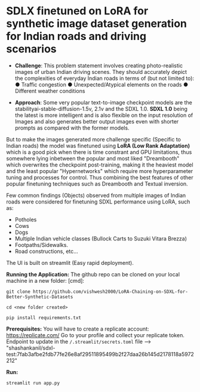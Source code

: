 # SDLX finetuned on LoRA for synthetic image dataset generation for Indian roads and driving scenarios

- **Challenge**:
This problem statement involves creating photo-realistic images of urban
Indian driving scenes. They should accurately depict the complexities of
everyday Indian roads in terms of (but not limited to):
● Traffic congestion
● Unexpected/Atypical elements on the roads
● Different weather conditions

- **Approach**:
Some very popular text-to-image checkpoint models are the stabilityai-stable-diffusion-1.5v, 2.1v and the SDXL 1.0.
**SDXL 1.0** being the latest is more intelligent and is also flexible on the input resolution of Images and also generates better output images even with shorter prompts as compared with the former models.

But to make the images generated more challenge specific (Specific to Indian roads) the model was finetuned using **LoRA (Low Rank Adaptation)** which is a good pick when there is time constrant and GPU limitations, thus somewhere lying inbetween the popular and most liked "Dreambooth" which overwrites the checkpoint post-training, making it the heaviest model and the least popular "Hypernetworks" which require more hyperparameter tuning and processes for control. Thus combining the best features of other popular finetuning techniques such as Dreambooth and Textual inversion.

Few common findings (Objects) observed from multiple images of Indian roads were considered for finetuning SDXL performance using LoRA, such as:
- Potholes
- Cows
- Dogs
- Multiple Indian vehicle classes (Bullock Carts to Suzuki Vitara Brezza)
- Footpaths/Sidewalks.
- Road constructions, etc...

The UI is built on streamlit (Easy rapid deployment).

**Running the Application:**
The github repo can be cloned on your local machine in a new folder:
[cmd]:
```
git clone https://github.com/vishwesh2000/LoRA-Chaining-on-SDXL-for-Better-Synthetic-Datasets
```
```
cd <new folder created>
```
```
pip install requirements.txt
```

**Prerequisites:**
You will have to create a replicate account: https://replicate.com/
Go to your profile and collect your replicate token.
Endpoint to update in the ```/.streamlit/secrets.toml``` file --> "shashankanil/sdxl-test:7fab3afbe2fdb77fe26e8af29511895499b2f27daa26b145d2178118a5972212"

**Run:**
```
streamlit run app.py
```
